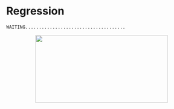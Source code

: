 # Regression
```
WAITING.....................................
```
<p align="center">
  <img src="https://rajoul.github.io/Machine_Learning/scan_for_vuln.gif"  width="350" height="180">
</p>
